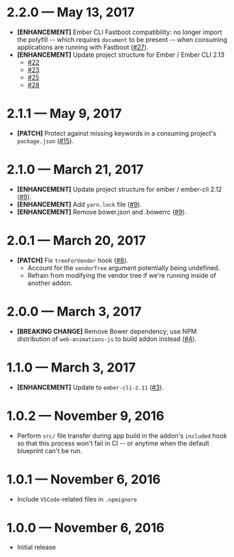 # 2.2.0 &mdash; May 13, 2017

- **[ENHANCEMENT]** Ember CLI Fastboot compatibility: no longer import the polyfill -- which requires
`document` to be present -- when consuming applications are running with Fastboot ([#27](https://github.com/BrianSipple/ember-web-animations-next-polyfill/pull/27)).
- **[ENHANCEMENT]** Update project structure for Ember / Ember CLI 2.13
  - [#22](https://github.com/BrianSipple/ember-web-animations-next-polyfill/pull/22)
  - [#23](https://github.com/BrianSipple/ember-web-animations-next-polyfill/pull/23)
  - [#25](https://github.com/BrianSipple/ember-web-animations-next-polyfill/pull/25)
  - [#28](https://github.com/BrianSipple/ember-web-animations-next-polyfill/pull/28)

# 2.1.1 &mdash; May 9, 2017

- **[PATCH]** Protect against missing keywords in a consuming project's `package.json` ([#15](https://github.com/BrianSipple/ember-web-animations-next-polyfill/pull/15)).


# 2.1.0 &mdash; March 21, 2017

- **[ENHANCEMENT]** Update project structure for ember / ember-cli 2.12 ([#9](https://github.com/BrianSipple/ember-web-animations-next-polyfill/pull/9)).
- **[ENHANCEMENT]** Add `yarn.lock` file ([#9](https://github.com/BrianSipple/ember-web-animations-next-polyfill/pull/9)).
- **[ENHANCEMENT]** Remove bower.json and .bowerrc ([#9](https://github.com/BrianSipple/ember-web-animations-next-polyfill/pull/9)).


# 2.0.1 &mdash; March 20, 2017

- **[PATCH]** Fix `treeForVendor` hook ([#8](https://github.com/BrianSipple/ember-web-animations-next-polyfill/pull/8)).
  + Account for the `vendorTree` argument potentially being undefined.
  + Refrain from modifying the vendor tree if we're running inside of another addon.


# 2.0.0 &mdash; March 3, 2017

- **[BREAKING CHANGE]** Remove Bower dependency; use NPM distribution of `web-animations-js` to build addon instead ([#4](https://github.com/BrianSipple/ember-web-animations-next-polyfill/pull/4)).


# 1.1.0 &mdash; March 3, 2017

- **[ENHANCEMENT]** Update to `ember-cli-2.11` ([#3](https://github.com/BrianSipple/ember-web-animations-next-polyfill/pull/3)).


# 1.0.2 &mdash; November 9, 2016

- Perform `src/` file transfer during app build in the addon's `included` hook
so that this process won't fail in CI -- or anytime when the default blueprint can't
be run.


# 1.0.1 &mdash; November 6, 2016

- Include `VSCode`-related files in `.npmignore`


# 1.0.0 &mdash; November 6, 2016

- Initial release
